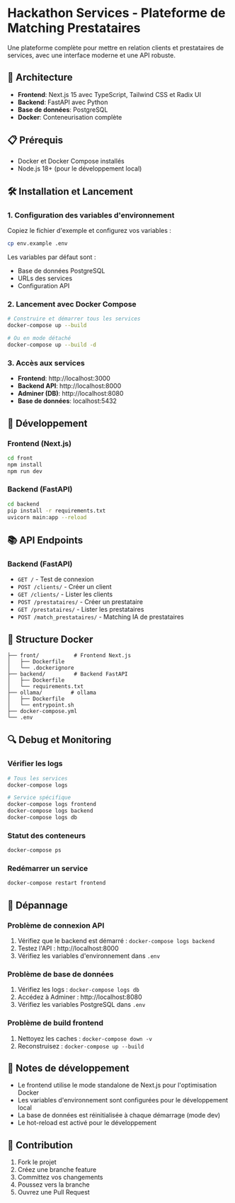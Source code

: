 # Hackathon Services - Plateforme de Matching Prestataires

Une plateforme complète pour mettre en relation clients et prestataires de services, avec une interface moderne et une API robuste.

## 🚀 Architecture

- **Frontend**: Next.js 15 avec TypeScript, Tailwind CSS et Radix UI
- **Backend**: FastAPI avec Python
- **Base de données**: PostgreSQL
- **Docker**: Conteneurisation complète

## 📋 Prérequis

- Docker et Docker Compose installés
- Node.js 18+ (pour le développement local)

## 🛠️ Installation et Lancement

### 1. Configuration des variables d'environnement

Copiez le fichier d'exemple et configurez vos variables :

```bash
cp env.example .env
```

Les variables par défaut sont :
- Base de données PostgreSQL
- URLs des services
- Configuration API

### 2. Lancement avec Docker Compose

```bash
# Construire et démarrer tous les services
docker-compose up --build

# Ou en mode détaché
docker-compose up --build -d
```

### 3. Accès aux services

- **Frontend**: http://localhost:3000
- **Backend API**: http://localhost:8000
- **Adminer (DB)**: http://localhost:8080
- **Base de données**: localhost:5432

## 🔧 Développement

### Frontend (Next.js)

```bash
cd front
npm install
npm run dev
```

### Backend (FastAPI)

```bash
cd backend
pip install -r requirements.txt
uvicorn main:app --reload
```

## 📚 API Endpoints

### Backend (FastAPI)

- `GET /` - Test de connexion
- `POST /clients/` - Créer un client
- `GET /clients/` - Lister les clients
- `POST /prestataires/` - Créer un prestataire
- `GET /prestataires/` - Lister les prestataires
- `POST /match_prestataires/` - Matching IA de prestataires

## 🐳 Structure Docker

```
├── front/           # Frontend Next.js
│   ├── Dockerfile
│   └── .dockerignore
├── backend/         # Backend FastAPI
│   ├── Dockerfile
│   └── requirements.txt
├── ollama/         # ollama 
│   ├── Dockerfile
│   └── entrypoint.sh
├── docker-compose.yml
└── .env
```

## 🔍 Debug et Monitoring

### Vérifier les logs

```bash
# Tous les services
docker-compose logs

# Service spécifique
docker-compose logs frontend
docker-compose logs backend
docker-compose logs db
```

### Statut des conteneurs

```bash
docker-compose ps
```

### Redémarrer un service

```bash
docker-compose restart frontend
```

## 🚨 Dépannage

### Problème de connexion API

1. Vérifiez que le backend est démarré : `docker-compose logs backend`
2. Testez l'API : http://localhost:8000
3. Vérifiez les variables d'environnement dans `.env`

### Problème de base de données

1. Vérifiez les logs : `docker-compose logs db`
2. Accédez à Adminer : http://localhost:8080
3. Vérifiez les variables PostgreSQL dans `.env`

### Problème de build frontend

1. Nettoyez les caches : `docker-compose down -v`
2. Reconstruisez : `docker-compose up --build`

## 📝 Notes de développement

- Le frontend utilise le mode standalone de Next.js pour l'optimisation Docker
- Les variables d'environnement sont configurées pour le développement local
- La base de données est réinitialisée à chaque démarrage (mode dev)
- Le hot-reload est activé pour le développement

## 🤝 Contribution

1. Fork le projet
2. Créez une branche feature
3. Committez vos changements
4. Poussez vers la branche
5. Ouvrez une Pull Request
